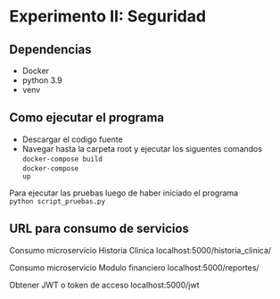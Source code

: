 # Experimento II: Seguridad 

## Dependencias
  * Docker
  * python 3.9
  * venv

## Como ejecutar el programa
* Descargar el codigo fuente
* Navegar hasta la carpeta root y ejecutar los siguentes comandos
<br> <code>docker-compose build</code>
<br> <code>docker-compose up</code>

Para ejecutar las pruebas luego de haber iniciado el programa
<br> <code>python script_pruebas.py</code>

## URL para consumo de servicios
Consumo microservicio Historia Clinica
localhost:5000/historia_clinica/<Any integer>

Consumo microservicio Modulo financiero
localhost:5000/reportes/<Any integer>

Obtener JWT o token de acceso
localhost:5000/jwt
